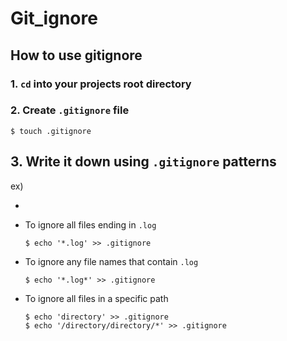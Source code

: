 # Git\_ignore

## How to use gitignore

### 1. `cd` into your projects root directory

### 2. Create `.gitignore` file

```text
$ touch .gitignore
```

## 3. Write it down using `.gitignore` patterns

ex\)

- 

* To ignore all files ending in `.log`

  ```text
  $ echo '*.log' >> .gitignore
  ```

* To ignore any file names that contain `.log`

  ```text
  $ echo '*.log*' >> .gitignore
  ```

* To ignore all files in a specific path

  ```text
  $ echo 'directory' >> .gitignore
  $ echo '/directory/directory/*' >> .gitignore
  ```

